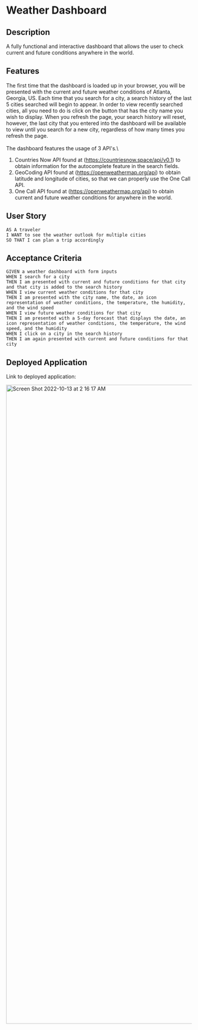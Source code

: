 # Weather Dashboard
## Description
A fully functional and interactive dashboard that allows the user to check current and future conditions anywhere in the world.

## Features
The first time that the dashboard is loaded up in your browser, you will be presented with the current and future weather conditions of Atlanta, Georgia, US. Each time that you search for a city, a search history of the last 5 cities searched will begin to appear. In order to view recently searched cities, all you need to do is click on the button that has the city name you wish to display. When you refresh the page, your search history will reset, however, the last city that you entered into the dashboard will be available to view until you search for a new city, regardless of how many times you refresh the page.
\
\
The dashboard features the usage of 3 API's.\
1. Countries Now API found at (https://countriesnow.space/api/v0.1) to obtain information for the autocomplete feature in the search fields.
2. GeoCoding API found at (https://openweathermap.org/api) to obtain latitude and longitude of cities, so that we can properly use the One Call API.
3. One Call API found at (https://openweathermap.org/api) to obtain current and future weather conditions for anywhere in the world.

## User Story

```
AS A traveler
I WANT to see the weather outlook for multiple cities
SO THAT I can plan a trip accordingly
```

## Acceptance Criteria

```
GIVEN a weather dashboard with form inputs
WHEN I search for a city
THEN I am presented with current and future conditions for that city and that city is added to the search history
WHEN I view current weather conditions for that city
THEN I am presented with the city name, the date, an icon representation of weather conditions, the temperature, the humidity, and the wind speed
WHEN I view future weather conditions for that city
THEN I am presented with a 5-day forecast that displays the date, an icon representation of weather conditions, the temperature, the wind speed, and the humidity
WHEN I click on a city in the search history
THEN I am again presented with current and future conditions for that city
```
## Deployed Application
Link to deployed application:

<img width="1728" alt="Screen Shot 2022-10-13 at 2 16 17 AM" src="https://user-images.githubusercontent.com/113649683/195517095-74ec8aec-05fa-48ea-8eaa-7d2490a30874.png">
